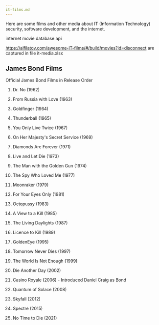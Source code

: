 ```yaml
---
it-films.md
---
```


Here are some films and other media about IT (Information Technology) security, software development, and the internet.

internet movie database api

https://alfilatov.com/awesome-IT-films/#/build/movies?id=disconnect
are captured in file it-media.xlsx

## James Bond Films

Official James Bond Films in Release Order
1. Dr. No (1962)
1. From Russia with Love (1963)
1. Goldfinger (1964)
1. Thunderball (1965)
1. You Only Live Twice (1967)
1. On Her Majesty's Secret Service (1969)
1. Diamonds Are Forever (1971)
1. Live and Let Die (1973)
1. The Man with the Golden Gun (1974)
1. The Spy Who Loved Me (1977)
1. Moonraker (1979)
1. For Your Eyes Only (1981)
1. Octopussy (1983)
1. A View to a Kill (1985)
1. The Living Daylights (1987)
1. Licence to Kill (1989)
1. GoldenEye (1995)
1. Tomorrow Never Dies (1997)
1. The World Is Not Enough (1999)
1. Die Another Day (2002)

1. Casino Royale (2006) - Introduced Daniel Craig as Bond
1. Quantum of Solace (2008)
1. Skyfall (2012)
1. Spectre (2015)

1. No Time to Die (2021)